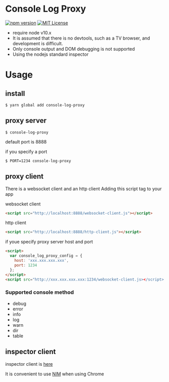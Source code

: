 # Console Log Proxy

[![npm version](https://badge.fury.io/js/console-log-proxy.svg)](https://badge.fury.io/js/console-log-proxy)
[![MIT License](http://img.shields.io/badge/license-MIT-blue.svg?style=flat)](LICENSE)

- require node v10.x
- It is assumed that there is no devtools, such as a TV browser, and development is difficult.
- Only console output and DOM debugging is not supported
- Using the nodejs standard inspector


# Usage

## install

```
$ yarn global add console-log-proxy
```

## proxy server

```
$ console-log-proxy
```
default port is 8888

if you specify a port

```
$ PORT=1234 console-log-proxy
```

## proxy client

There is a websocket client and an http client
Adding this script tag to your app

websocket client

```html
<script src="http://localhost:8888/websocket-client.js"></script>
```

http client

```html
<script src="http://localhost:8888/http-client.js"></script>
```

if youe specify proxy server host and port

```html
<script>
  var console_log_proxy_config = {
    host: 'xxx.xxx.xxx.xxx',
    port: 1234
  };
</script>
<script src="http://xxx.xxx.xxx.xxx:1234/websocket-client.js></script>
```
### Supported console method

- debug
- error
- info
- log
- warn
- dir
- table

## inspector client

inspector client is [here](https://nodejs.org/en/docs/guides/debugging-getting-started/#inspector-clients)

It is convenient to use [NIM](https://chrome.google.com/webstore/detail/nodejs-v8-inspector-manag/gnhhdgbaldcilmgcpfddgdbkhjohddkj") when using Chrome
